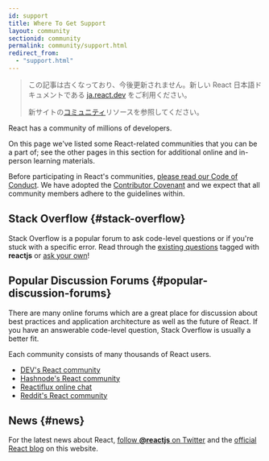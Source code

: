 ```yaml
---
id: support
title: Where To Get Support
layout: community
sectionid: community
permalink: community/support.html
redirect_from:
  - "support.html"
---
```


<div class="scary">

>
> この記事は古くなっており、今後更新されません。新しい React 日本語ドキュメントである [ja.react.dev](https://ja.react.dev) をご利用ください。
> 
> 新サイトの[コミュニティ](https://ja.react.dev/community)リソースを参照してください。

</div>

React has a community of millions of developers.

On this page we've listed some React-related communities that you can be a part of; see the other pages in this section for additional online and in-person learning materials.

Before participating in React's communities, [please read our Code of Conduct](https://github.com/facebook/react/blob/main/CODE_OF_CONDUCT.md). We have adopted the [Contributor Covenant](https://www.contributor-covenant.org/) and we expect that all community members adhere to the guidelines within.

## Stack Overflow {#stack-overflow}

Stack Overflow is a popular forum to ask code-level questions or if you're stuck with a specific error. Read through the [existing questions](https://stackoverflow.com/questions/tagged/reactjs) tagged with **reactjs** or [ask your own](https://stackoverflow.com/questions/ask?tags=reactjs)!

## Popular Discussion Forums {#popular-discussion-forums}

There are many online forums which are a great place for discussion about best practices and application architecture as well as the future of React. If you have an answerable code-level question, Stack Overflow is usually a better fit.

Each community consists of many thousands of React users.

* [DEV's React community](https://dev.to/t/react)
* [Hashnode's React community](https://hashnode.com/n/reactjs)
* [Reactiflux online chat](https://discord.gg/reactiflux)
* [Reddit's React community](https://www.reddit.com/r/reactjs/)

## News {#news}

For the latest news about React, [follow **@reactjs** on Twitter](https://twitter.com/reactjs) and the [official React blog](/blog/) on this website.
